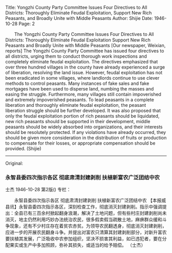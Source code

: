 Title: Yongzhi County Party Committee Issues Four Directives to All Districts: Thoroughly Eliminate Feudal Exploitation, Support New Rich Peasants, and Broadly Unite with Middle Peasants
Author: Shijie
Date: 1946-10-28
Page: 2

　　The Yongzhi County Party Committee Issues Four Directives to All Districts:
    Thoroughly Eliminate Feudal Exploitation
    Support New Rich Peasants and Broadly Unite with Middle Peasants
    [Our newspaper, Weixian, reports] The Yongzhi County Party Committee has issued four directives to all districts, urging them to conduct thorough work inspections and completely eliminate feudal exploitation. The directives emphasized that over three hundred villages in the county have already experienced a surge of liberation, resolving the land issue. However, feudal exploitation has not been eradicated in some villages, where landlords continue to use clever methods to control peasants. Many instances of fake sales and fake mortgages have been used to disperse land, numbing the masses and easing the struggle. Furthermore, many villages still contain impoverished and extremely impoverished peasants. To lead peasants in a complete liberation and thoroughly eliminate feudal exploitation, the peasant liberation struggle should be further developed. It was also proposed that only the feudal exploitation portion of rich peasants should be liquidated, new rich peasants should be supported in their development, middle peasants should be widely absorbed into organizations, and their interests should be resolutely protected. If any violations have already occurred, they should be given more consideration in the distribution of fruits or production to compensate for their losses, or appropriate compensation should be provided.
            (Shijie)



<hr /> 

Original: 


### 永智县委四次指示各区  彻底肃清封建剥削  扶植新富农广泛团结中农
士杰
1946-10-28
第2版()
专栏：

　　永智县委四次指示各区
    彻底肃清封建剥削
    扶植新富农广泛团结中农
    【本报威县讯】永智县委四次指示各区，深刻检查工作，彻底消灭封建剥削。指示中强调提出：全县已有三百余村掀起翻身浪潮，解决了土地问题，但有些村庄封建剥削尚未消灭，地主仍然利用巧妙办法统治农民，很多假卖假当疏散土地，麻痹群众缓和斗争现象，还有不少村庄存在着贫农赤贫。为领导农民翻透身，彻底消灭封建剥削，应进一步的开展农民翻身斗争。并提出对富农只清算其封建剥削部分，对新升富农要扶植其发展，广泛吸收中农参加组织，坚决不损害其利益，如已违犯者，要在分配果实或生产中多加照顾，弥补其损失，或适当的给予赔偿。
            （士杰）
